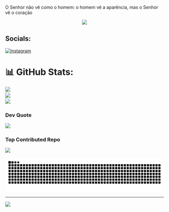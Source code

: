 O Senhor não vê como o homem: o homem vê a aparência, mas o Senhor vê o coração
<div align="center" width= 100%>
   <img src="https://i.pinimg.com/originals/50/f5/24/50f524b172bb2ee4ec830e4a0686e6df.gif">
</div>

## Socials:
[![Instagram](https://img.shields.io/badge/Instagram-%23E4405F.svg?logo=Instagram&logoColor=white)](https://instagram.com/dspereez) 

# 📊 GitHub Stats:
![](https://github-readme-stats.vercel.app/api?username=perezds&theme=blue_navy&hide_border=false&include_all_commits=true&count_private=true)<br/>
![](https://github-readme-streak-stats.herokuapp.com/?user=perezds&theme=blue_navy&hide_border=false)<br/>
![](https://github-readme-stats.vercel.app/api/top-langs/?username=perezds&theme=blue_navy&hide_border=false&include_all_commits=true&count_private=true&layout=compact)

###  Dev Quote
![](https://quotes-github-readme.vercel.app/api?type=horizontal&theme=dark)

### Top Contributed Repo
![](https://github-contributor-stats.vercel.app/api?username=perezds&limit=5&theme=dark&combine_all_yearly_contributions=true)

<picture align="center">
  <source media="(prefers-color-scheme: dark)" srcset="https://raw.githubusercontent.com/CarolinaPinheiroSantos/CarolinaPinheiroSantos/output/github-contribution-grid-snake-dark.svg">
  <source media="(prefers-color-scheme: light)" srcset="https://raw.githubusercontent.com/CarolinaPinheiroSantos/CarolinaPinheiroSantos/output/github-contribution-grid-snake-dark.svg">
  <img align="center" alt="github contribution grid snake animation" src="https://raw.githubusercontent.com/CarolinaPinheiroSantos/CarolinaPinheiroSantos/output/github-contribution-grid-snake.svg">
</picture>

---
[![](https://visitcount.itsvg.in/api?id=perezds&icon=9&color=1)](https://visitcount.itsvg.in)

<!-- Proudly created with GPRM ( https://gprm.itsvg.in ) -->
